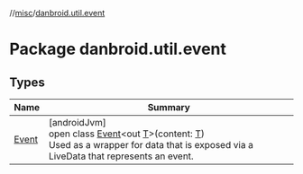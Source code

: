 //[misc](../../index.md)/[danbroid.util.event](index.md)

# Package danbroid.util.event

## Types

| Name | Summary |
|---|---|
| [Event](-event/index.md) | [androidJvm]<br>open class [Event](-event/index.md)&lt;out [T](-event/index.md)&gt;(content: [T](-event/index.md))<br>Used as a wrapper for data that is exposed via a LiveData that represents an event. |
